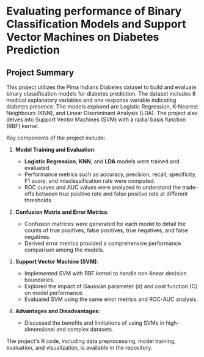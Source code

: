 # Evaluating performance of Binary Classification Models and Support Vector Machines on Diabetes Prediction


## Project Summary

This project utilizes the Pima Indians Diabetes dataset to build and evaluate binary classification models for diabetes prediction. The dataset includes 8 medical explanatory variables and one response variable indicating diabetes presence. The models explored are Logistic Regression, K-Nearest Neighbours (KNN), and Linear Discriminant Analysis (LDA). The project also delves into Support Vector Machines (SVM) with a radial basis function (RBF) kernel.

Key components of the project include:

1. **Model Training and Evaluation**:
    - **Logistic Regression**, **KNN**, and **LDA** models were trained and evaluated.
    - Performance metrics such as accuracy, precision, recall, specificity, F1 score, and misclassification rate were computed.
    - ROC curves and AUC values were analyzed to understand the trade-offs between true positive rate and false positive rate at different thresholds.

2. **Confusion Matrix and Error Metrics**:
    - Confusion matrices were generated for each model to detail the counts of true positives, false positives, true negatives, and false negatives.
    - Derived error metrics provided a comprehensive performance comparison among the models.

3. **Support Vector Machine (SVM)**:
    - Implemented SVM with RBF kernel to handle non-linear decision boundaries.
    - Explored the impact of Gaussian parameter (σ) and cost function (C) on model performance.
    - Evaluated SVM using the same error metrics and ROC-AUC analysis.

4. **Advantages and Disadvantages**:
    - Discussed the benefits and limitations of using SVMs in high-dimensional and complex datasets.

The project's R code, including data preprocessing, model training, evaluation, and visualization, is available in the repository.
